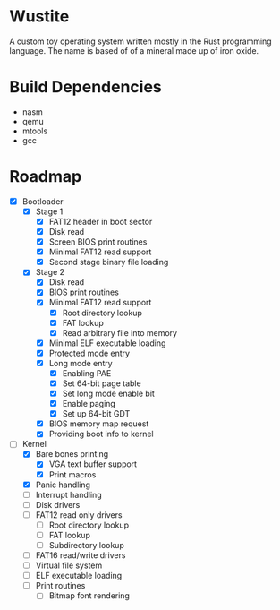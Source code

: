 # Wustite
A custom toy operating system written mostly in the Rust programming language. The name is based of of a mineral made up of iron oxide.

# Build Dependencies

* nasm
* qemu
* mtools
* gcc

# Roadmap

- [x] Bootloader
  - [x] Stage 1
    - [x] FAT12 header in boot sector
    - [x] Disk read
    - [x] Screen BIOS print routines
    - [x] Minimal FAT12 read support
    - [x] Second stage binary file loading
  - [x] Stage 2
    - [x] Disk read
    - [x] BIOS print routines
    - [x] Minimal FAT12 read support
      - [x] Root directory lookup
      - [x] FAT lookup
      - [x] Read arbitrary file into memory
    - [x] Minimal ELF executable loading
    - [x] Protected mode entry
    - [x] Long mode entry
      - [x] Enabling PAE
      - [x] Set 64-bit page table
      - [x] Set long mode enable bit
      - [x] Enable paging
      - [x] Set up 64-bit GDT
    - [x] BIOS memory map request
    - [x] Providing boot info to kernel
- [ ] Kernel
  - [x] Bare bones printing
    - [x] VGA text buffer support
    - [x] Print macros
  - [x] Panic handling
  - [ ] Interrupt handling
  - [ ] Disk drivers
  - [ ] FAT12 read only drivers
      - [ ] Root directory lookup
      - [ ] FAT lookup
      - [ ] Subdirectory lookup
  - [ ] FAT16 read/write drivers
  - [ ] Virtual file system
  - [ ] ELF executable loading
  - [ ] Print routines
    - [ ] Bitmap font rendering
